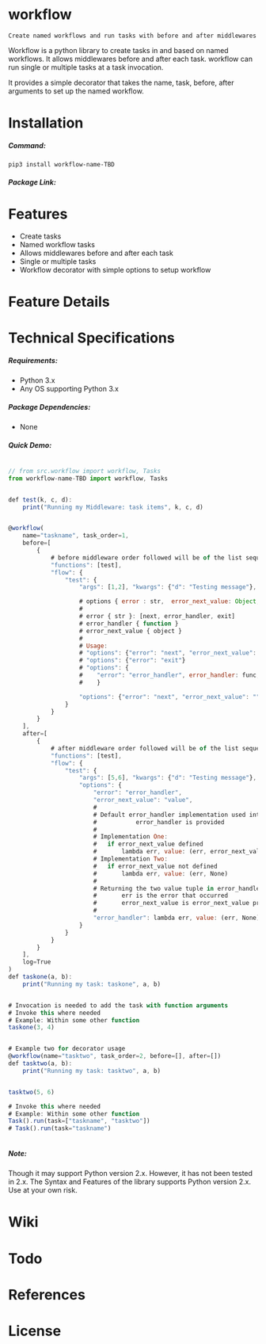 # workflow
    Create named workflows and run tasks with before and after middlewares

Workflow is a python library to create tasks in and based on named workflows. It allows middlewares before and after each task. workflow can run single or multiple tasks at a task invocation.

It provides a simple decorator that takes the name, task, before, after arguments to set up the named workflow.

# Installation

##### Command:

    pip3 install workflow-name-TBD

##### Package Link:


# Features

* Create tasks
* Named workflow tasks
* Allows middlewares before and after each task
* Single or multiple tasks
* Workflow decorator with simple options to setup workflow


# Feature Details
# Technical Specifications

##### Requirements:

* Python 3.x
* Any OS supporting Python 3.x

##### Package Dependencies:

* None

##### Quick Demo:

```javascript

// from src.workflow import workflow, Tasks
from workflow-name-TBD import workflow, Tasks


def test(k, c, d):
    print("Running my Middleware: task items", k, c, d)


@workflow(
    name="taskname", task_order=1,
    before=[
        {
            # before middleware order followed will be of the list sequence
            "functions": [test],
            "flow": {
                "test": {
                    "args": [1,2], "kwargs": {"d": "Testing message"},

                    # options { error : str,  error_next_value: Object, error_handler: function }
                    # 
                    # error { str }: [next, error_handler, exit]
                    # error_handler { function }
                    # error_next_value { object }
                    # 
                    # Usage: 
                    # "options": {"error": "next", "error_next_value": "value"}
                    # "options": {"error": "exit"}
                    # "options": {
                    #    "error": "error_handler", error_handler: func, "error_next_value": "value"
                    #    }

                    "options": {"error": "next", "error_next_value": ""}
                }
            }
        }
    ],
    after=[
        {
            # after middleware order followed will be of the list sequence
            "functions": [test],
            "flow": {
                "test": {
                    "args": [5,6], "kwargs": {"d": "Testing message"},
                    "options": {
                        "error": "error_handler",
                        "error_next_value": "value",
                        # 
                        # Default error_handler implementation used internally, if no 
                        #           error_handler is provided
                        # 
                        # Implementation One:
                        #   if error_next_value defined
                        #       lambda err, value: (err, error_next_value)
                        # Implementation Two:
                        #   if error_next_value not defined
                        #       lambda err, value: (err, None)
                        # 
                        # Returning the two value tuple in error_handler implementation is compulsary
                        #       err is the error that occurred
                        #       error_next_value is error_next_value provided in options
                        # 
                        "error_handler": lambda err, value: (err, None)
                    }
                }
            }
        }
    ],
    log=True
)
def taskone(a, b):
    print("Running my task: taskone", a, b)


# Invocation is needed to add the task with function arguments
# Invoke this where needed
# Example: Within some other function
taskone(3, 4)


# Example two for decorator usage
@workflow(name="tasktwo", task_order=2, before=[], after=[])
def tasktwo(a, b):
    print("Running my task: tasktwo", a, b)


tasktwo(5, 6)

# Invoke this where needed
# Example: Within some other function
Task().run(task=["taskname", "tasktwo"])
# Task().run(task="taskname")



```

##### Note:

Though it may support Python version 2.x. However, it has not been tested in 2.x. The Syntax and Features of the library supports Python version 2.x. Use at your own risk.

# Wiki

# Todo

# References

# License

